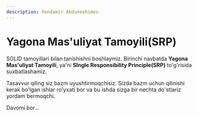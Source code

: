 ```yaml
---
description: Xondamir Abduxoshimov
---
```


# Yagona Mas'uliyat Tamoyili\(SRP\)

SOLID tamoyillari bilan tanishishni boshlaymiz. Birinchi navbatda **Yagona Mas'uliyat Tamoyili**, ya'ni **SIngle Responsibility Principle\(SRP\)**  to'g'risida suxbatlashamiz.

Tasavvur qiling siz bazm uyushtirmoqchisiz. Sizda bazm uchun qilinishi kerak bo'lgan ishlar ro'yxati bor va bu ishda sizga bir nechta do'stlariz yordam bermoqchi.

Davomi bor...

